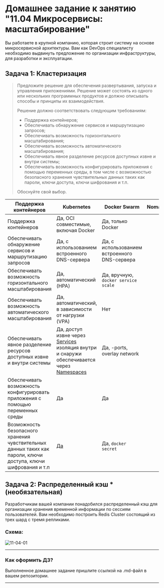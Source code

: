 
# Домашнее задание к занятию "11.04 Микросервисы: масштабирование"

Вы работаете в крупной компанию, которая строит систему на основе микросервисной архитектуры.
Вам как DevOps специалисту необходимо выдвинуть предложение по организации инфраструктуры, для разработки и эксплуатации.

## Задача 1: Кластеризация

> Предложите решение для обеспечения развертывания, запуска и управления приложениями.
> Решение может состоять из одного или нескольких программных продуктов и должно описывать способы и принципы их взаимодействия.
> 
> Решение должно соответствовать следующим требованиям:
> - Поддержка контейнеров;
> - Обеспечивать обнаружение сервисов и маршрутизацию запросов;
> - Обеспечивать возможность горизонтального масштабирования;
> - Обеспечивать возможность автоматического масштабирования;
> - Обеспечивать явное разделение ресурсов доступных извне и внутри системы;
> - Обеспечивать возможность конфигурировать приложения с помощью переменных среды, в том числе с возможностью безопасного хранения чувствительных данных таких как пароли, ключи доступа, ключи шифрования и т.п.
> 
> Обоснуйте свой выбор.

| Поддержка контейнеров | Kubernetes | Docker Swarm | Nomad | OpenShift | | |
| --- | --- | --- | --- | --- | --- | --- |
| Поддержка контейнеров | Да, OCI совместимые, включая Docker | Да, только Docker | | | | |
| Обеспечивать обнаружение сервисов и маршрутизацию запросов | Да, с использованием встроенного DNS-сервера | Да, с использованием встроенного DNS-сервера | | | | |
| Обеспечивать возможность горизонтального масштабирования | Да, автоматический (HPA) | Да, вручную, `docker service scale`  | | | | |
| Обеспечивать возможность автоматического масштабирования | Да, автоматический, в зависимости от нагрузки (VPA) | Нет |  | | | |
| Обеспечивать явное разделение ресурсов доступных извне и внутри системы | Да, доступ извне через [Services](https://kubernetes.io/docs/tutorials/kubernetes-basics/expose/expose-intro/) изоляция внутри и снаружи обеспечивается через [Namespaces](https://www.qovery.com/blog/basic-network-isolation-in-kubernetes) | Да, -ports, overlay network | | | | |
| Обеспечивать возможность конфигурировать приложения с помощью переменных среды | Да | Да | | | | |
| Возможность безопасного хранения чувствительных данных таких как пароли, ключи доступа, ключи шифрования и т.п | [Да](https://kubernetes.io/docs/concepts/configuration/secret/#working-with-secrets) | Да, `docker secret` | | | | |

## Задача 2: Распределенный кэш * (необязательная)

Разработчикам вашей компании понадобился распределенный кэш для организации хранения временной информации по сессиям пользователей.
Вам необходимо построить Redis Cluster состоящий из трех шард с тремя репликами.

### Схема:

![11-04-01](https://user-images.githubusercontent.com/1122523/114282923-9b16f900-9a4f-11eb-80aa-61ed09725760.png)

---

### Как оформить ДЗ?

Выполненное домашнее задание пришлите ссылкой на .md-файл в вашем репозитории.

---
